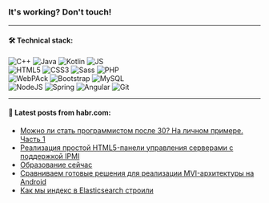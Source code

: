 ### It's working? Don't touch!

---

#### 🛠️ Technical stack:

![C++](https://img.shields.io/badge/C++-informational?logo=c%2B%2B&style=flat&logoColor=white&color=9C033A)
![Java](https://img.shields.io/badge/Java-informational?logo=java&style=flat&logoColor=white&color=007396)
![Kotlin](https://img.shields.io/badge/Kotlin-informational?logo=Kotlin&style=flat&logoColor=white&color=0095D5)
![JS](https://img.shields.io/badge/JS-informational?logo=javaScript&style=flat&logoColor=black&color=F7Df1E) <br>
![HTML5](https://img.shields.io/badge/HTML5-informational?logo=html5&style=flat&logoColor=white&color=E34F26)
![CSS3](https://img.shields.io/badge/CSS3-informational?logo=css3&style=flat&logoColor=white&color=157286)
![Sass](https://img.shields.io/badge/Saas-informational?logo=sass&style=flat&logoColor=white&color=hotpink)
![PHP](https://img.shields.io/badge/PHP-informational?logo=php&style=flat&logoColor=white&color=777BB4) <br>
![WebPAck](https://img.shields.io/badge/WebPack-informational?logo=webPack&style=flat&logoColor=white&color=FF6F00)
![Bootstrap](https://img.shields.io/badge/Bootstrap-informational?logo=Bootstrap&style=flat&logoColor=white&color=7952B3)
![MySQL](https://img.shields.io/badge/MySQL-informational?logo=MySQL&style=flat&logoColor=white&color=00f) <br>
![NodeJS](https://img.shields.io/badge/NodeJS-informational?logo=node.js&style=flat&logoColor=white&color=43853D)
![Spring](https://img.shields.io/badge/Spring-informational?logo=Spring&style=flat&logoColor=white&color=0A9EDC)
![Angular](https://img.shields.io/badge/Vue-informational?logo=vue.js&style=flat&logoColor=white&color=red)
![Git](https://img.shields.io/badge/Git-informational?logo=git&style=flat&logoColor=white&color=darkorange)

___

#### 💬 Latest posts from habr.com:

<!-- BLOG-POST-LIST:START -->
- [Можно ли стать программистом после 30? На личном примере. Часть 1](https://habr.com/ru/post/661295/?utm_source=habrahabr&utm_medium=rss&utm_campaign=661295)
- [Реализация простой HTML5-панели управления серверами с поддержкой IPMI](https://habr.com/ru/post/661271/?utm_source=habrahabr&utm_medium=rss&utm_campaign=661271)
- [Образование сейчас](https://habr.com/ru/post/661249/?utm_source=habrahabr&utm_medium=rss&utm_campaign=661249)
- [Сравниваем готовые решения для реализации MVI-архитектуры на Android](https://habr.com/ru/post/661185/?utm_source=habrahabr&utm_medium=rss&utm_campaign=661185)
- [Как мы индекс в Elasticsearch строили](https://habr.com/ru/post/661237/?utm_source=habrahabr&utm_medium=rss&utm_campaign=661237)
<!-- BLOG-POST-LIST:END -->
